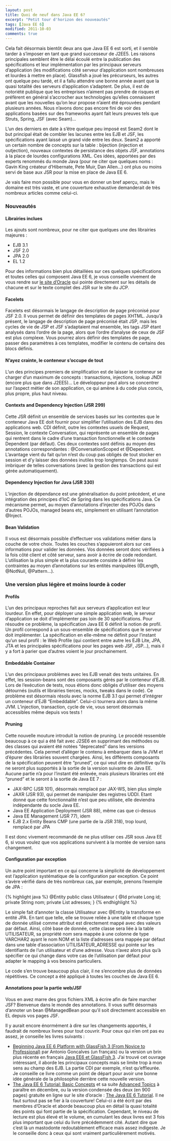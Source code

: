 ```yaml
---
layout: post
title: Quoi de neuf dans Java EE 6?
excerpt: "Petit tour d'horizon des nouveautés"
tags: [Java EE 6]
modified: 2011-10-03
comments: true
---
```


Cela fait désormais bientôt deux ans que Java EE 6 est sorti, et il semble tarder à s’imposer en tant que grand successeur de J2EE5.
Les raisons principales semblent être le délai écoulé entre la publication des spécifications et leur implémentation par les principaux serveurs d’application (les modifications côté serveur d’application sont nombreuses et lourdes à mettre en place).
Glassfish a joué les précurseurs, les autres ont quelque peu tardé, et il a fallu attendre une bonne année avant que la quasi totalité des serveurs d’application s’adaptent.
De plus, il est de notoriété publique que les entreprises n’aiment pas prendre de risques et préfèrent en général s’accrocher aux technologies qu’elles connaissent avant que les nouvelles qu’on leur propose n’aient été éprouvées pendant plusieurs années.
Nous n’avons donc pas encore fini de voir des applications basées sur des frameworks ayant fait leurs preuves tels que Struts, Spring, JSF (avec Seam)…

L’un des derniers en date à s’être quelque peu imposé est Seam2 dont le but principal était de combler les lacunes entre les EJB et JSF, les spécifications ayant laissé un grand vide entre les deux.
Seam2 a apporté un certain nombre de concepts sur la table : bijection (injection et outjection), nouveaux contextes de persistance des objets JSF, annotations à la place de lourdes configurations XML.
Ces idées, apportées par des experts renommés du monde Java (pour ne citer que quelques noms : Gavin King créateur d’Hibernate, Pete Muir, Dan Allen…) ont plus ou moins servi de base aux JSR pour la mise en place de Java EE 6.

Je vais faire mon possible pour vous en donner un bref aperçu, mais le domaine est très vaste, et une couverture exhaustive demanderait de très nombreux articles comme celui-ci.

### Nouveautés

#### Librairies inclues

Les ajouts sont nombreux, pour ne citer que quelques une des librairies majeures :

* EJB 3.1
* JSF 2.0
* JPA 2.0
* EL 1.2

Pour des informations bien plus détaillées sur ces quelques spécifications et toutes celles qui composent Java EE 6, je vous conseille vivement de vous rendre sur [le site d’Oracle](http://www.oracle.com/technetwork/java/javaee/tech/index-jsp-142185.html) qui pointe directement sur les détails de chacune et sur le texte complet des JSR sur le site du JCP.

#### Facelets

Facelets est désormais le langage de description de page préconisé pour JSF 2.0. Il vous permet de définir des templates de pages XHTML.
Jusqu’à présent, le langage de description de page préconisé était JSP, mais les cycles de vie de JSP et JSF s’adaptaient mal ensemble, les tags JSP étant analysés dans l’ordre de la page, alors que l’ordre d’analyse de ceux de JSF est plus complexe.
Vous pourrez alors définir des templates de page, passer des paramètres à ces templates, modifier le contenu de certains des blocs définis.

#### N’ayez crainte, le conteneur s’occupe de tout

L’un des principes premiers de simplification est de laisser le conteneur se charger d’un maximum de concepts : transactions, injections, lookup JNDI (encore plus que dans J2EE5)…
Le développeur peut alors se concentrer sur l’aspect métier de son application, ce qui amène à du code plus concis, plus propre, plus haut niveau.

#### Contexts and Dependency Injection (JSR 299)

Cette JSR définit un ensemble de services basés sur les contextes que le conteneur Java EE doit fournir pour simplifier l’utilisation des EJB dans des applications web.
CDI définit, outre les contextes usuels de Request, Session, le contexte Conversation, qui représente un ensemble de pages qui rentrent dans le cadre d’une transaction fonctionnelle et le contexte Dependent (par défaut).
Ces deux contextes sont définis au moyen des annotations correspondantes : @ConversationScoped et @Dependent.
L’avantage vient du fait qu’on n’est du coup pas obligés de tout stocker en session et d’y laisser des données inutiles trop longtemps. On peut aussi imbriquer de telles conversations (avec la gestion des transactions qui est gérée automatiquement).

#### Dependency Injection for Java (JSR 330)

L’injection de dépendance est une généralisation du point précédent, et une intégration des principes d’IoC de Spring dans les spécifications Java.
Ce mécanisme permet, au moyen d’annotations d’injecter des POJOs dans d’autres POJOs, managed beans etc, simplement en utilisant l’annotation @Inject.

#### Bean Validation

Il vous est désormais possible d’effectuer vos validations métier dans la couche de votre choix.
Toutes les couches s’appuieront alors sur ces informations pour valider les données.
Vos données seront donc vérifiées à la fois côté client et côté serveur, sans avoir à écrire de code redondant.
L’utilisation la plus simple et la plus courante consiste à définir les contraintes au moyen d’annotations sur les entités manipulées (@Length, @NotNull, @Pattern…).

### Une version plus légère et moins lourde à coder

#### Profils

L’un des principaux reproches fait aux serveurs d’application est leur lourdeur.
En effet, pour déployer une simple application web, le serveur d’application se doit d’implémenter pas loin de 30 spécifications.
Pour résoudre ce problème, la spécification Java EE 6 définit la notion de profil.
Un profil correspond à un sous-ensemble de spécifications que le serveur doit implémenter.
La spécification en elle-même ne définit pour l’instant qu’un seul profil : le Web Profile (qui contient entre autre les EJB Lite, JPA, JTA et les principales spécifications pour les pages web JSF, JSP…), mais il y a fort à parier que d’autres voient le jour prochainement.

#### Embeddable Container

L’un des principaux problèmes avec les EJB venait des tests unitaires. En effet, les session-beans sont des composants gérés par le conteneur d’EJB.
Lors de l’exécution de tests, nous étions donc obligés d’utiliser des moyens détournés (outils et librairies tierces, mocks, tweaks dans le code).
Ce problème est désormais résolu avec la norme EJB 3.1 qui permet d’intégrer un conteneur d’EJB “Embeddable”. Celui-ci tournera alors dans la même JVM.
L’injection, transaction, cycle de vie, vous seront désormais accessibles même depuis vos tests !

#### Pruning

Cette nouvelle mouture introduit la notion de pruning. Le procédé ressemble beaucoup à ce qui a été fait avec J2SE6 en supprimant des méthodes ou des classes qui avaient été notées “deprecated” dans les versions précédentes.
Cela permet d’alléger le contenu à embarquer dans la JVM et d’épurer des librairies souvent chargées.
Ainsi, les différents composants de la spécification peuvent être “pruned”, ce qui veut dire en définitive qu’ils ne seront plus supportés à la sortie de la version suivante de Java EE.
Aucune partie n’a pour l’instant été enlevée, mais plusieurs librairies ont été “pruned” et le seront à la sortie de Java EE 7 :

* JAX-RPC (JSR 101), désormais remplacé par JAX-WS, bien plus simple
* JAXR (JSR 93), qui permet de manipuler des registres UDDI. Etant donné que cette fonctionnalité n’est que peu utilisée, elle deviendra indépendante du socle Java EE.
* Java EE Application Deployment (JSR 88), même cas que ci-dessus
* Java EE Management (JSR 77), idem
* EJB 2.x Entity Beans CMP (une partie de la JSR 318), trop lourd, remplacé par JPA

Il est donc vivement recommandé de ne plus utiliser ces JSR sous Java EE 6, si vous voulez que vos applications survivent à la montée de version sans changement.

#### Configuration par exception

Un autre point important en ce qui concerne la simplicité de développement est l’application systématique de la configuration par exception.
Ce point s’avère vérifié dans de très nombreux cas, par exemple, prenons l’exemple de JPA :

{% highlight java %}
@Entity
public class Utilisateur {
	@Id
	private Long id;
	private String nom;
	private List adresses;
}
{% endhighlight %}

Le simple fait d’annoter la classe Utilisateur avec @Entity la transforme en entité JPA. En tant que telle, elle se trouve reliée à une table et chaque type de donnée utilisé comme attribut est directement mappé avec des valeurs par défaut.
Ainsi, côté base de donnée, cette classe sera liée à la table UTILISATEUR, sa propriété nom sera mappée à une colonne de type VARCHAR2 ayant le nom NOM et la liste d’adresses sera mappée par défaut dans une table d’association UTILISATEUR_ADRESSE qui pointe sur les identifiants de l’un utilisateur et d’une adresse.
Vous n’avez alors plus qu’à spécifier ce qui change dans votre cas de l’utilisation par défaut pour adapter le mapping à vos besoins particuliers.

Le code s’en trouve beaucoup plus clair, il ne s’encombre plus de données répétitives.
Ce concept a été appliqué à toutes les couches de Java EE 6.

#### Annotations pour la partie web/JSF

Vous en avez marre des gros fichiers XML à écrire afin de faire marcher JSF? Bienvenue dans le monde des annotations.
Il vous suffit désormais d’annoter un bean @ManagedBean pour qu’il soit directement accessible en EL depuis vos pages JSF.

Il y aurait encore énormément à dire sur les changements apportés, il faudrait de nombreux livres pour tout couvrir.
Pour ceux qui n’en ont pas eu assez, je conseille les livres suivants :

* [Beginning Java EE 6 Platform with GlassFish 3 (From Novice to Professional)](http://www.amazon.fr/Beginning-Java-Platform-GlassFish-Professional/dp/1430219548) par Antonio Goncalves (un français) ou la version un brin plus récente en français [Java EE6 et GlassFish 3](http://www.amazon.fr/gp/reader/2744024236/ref=sr_1_1?p=S00I&keywords=Java+EE+6&ie=UTF8&qid=1317458179).
J’ai trouvé cet ouvrage intéressant, il aborde les principaux concepts mais se limite trop à mon sens au champ des EJB.
La partie CDI par exemple, n’est qu’effleurée. Je conseille ce livre comme un point de départ pour avoir une bonne idée générale de la philosophie derrière cette nouvelle version.
* [The Java EE 6 Tutorial: Basic Concepts](http://www.amazon.fr/Java-EE-Tutorial-Basic-Concepts/dp/0137081855/ref=sr_1_1?s=english-books&ie=UTF8&qid=1317458631&sr=1-1) et sa suite [Advanced Topics](http://www.amazon.fr/Java-EE-Tutorial-Advanced-Topics/dp/0137081863/ref=sr_1_2?s=english-books&ie=UTF8&qid=1317458631&sr=1-2) à paraître en décembre, ou la version condensée des deux (en 900 pages) gratuite en ligne sur le site d’oracle : [The Java EE 6 Tutorial](http://download.oracle.com/javaee/6/tutorial/doc/).
Il ne faut surtout pas se fier à la couverture! Celui-ci a été écrit par des membres d’Oracle et aborde beaucoup plus en détail la quasi totalité des points qui font partie de la spécification. Cependant, le niveau de lecture est plus élevé et le volume, en cumulant les deux livres est 3 fois plus important que celui du livre précédemment cité.
Autant dire que c’est là un mastodonte redoutablement efficace mais assez indigeste. Je le conseille donc à ceux qui sont vraiment particulièrement motivés.